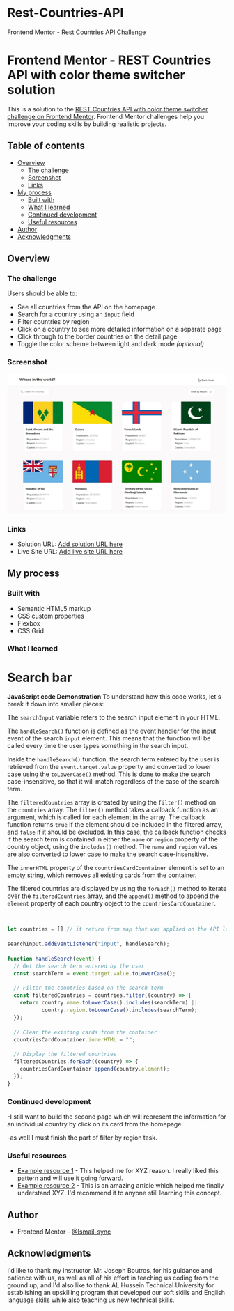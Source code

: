 # Rest-Countries-API
Frontend Mentor - Rest Countries API Challenge 
# Frontend Mentor - REST Countries API with color theme switcher solution

This is a solution to the [REST Countries API with color theme switcher challenge on Frontend Mentor](https://www.frontendmentor.io/challenges/rest-countries-api-with-color-theme-switcher-5cacc469fec04111f7b848ca). Frontend Mentor challenges help you improve your coding skills by building realistic projects. 

## Table of contents

- [Overview](#overview)
  - [The challenge](#the-challenge)
  - [Screenshot](#screenshot)
  - [Links](#links)
- [My process](#my-process)
  - [Built with](#built-with)
  - [What I learned](#what-i-learned)
  - [Continued development](#continued-development)
  - [Useful resources](#useful-resources)
- [Author](#author)
- [Acknowledgments](#acknowledgments)


## Overview

### The challenge

Users should be able to:

- See all countries from the API on the homepage
- Search for a country using an `input` field
- Filter countries by region
- Click on a country to see more detailed information on a separate page
- Click through to the border countries on the detail page
- Toggle the color scheme between light and dark mode *(optional)*

### Screenshot

![](./screenshot/Web%20capture_screenshot2.jpeg)


### Links

- Solution URL: [Add solution URL here](https://your-solution-url.com)
- Live Site URL: [Add live site URL here](https://your-live-site-url.com)

## My process

### Built with

- Semantic HTML5 markup
- CSS custom properties
- Flexbox
- CSS Grid



### What I learned

# Search bar 
**JavaScript code Demonstration**
To understand how this code works, let's break it down into smaller pieces:

The `searchInput` variable refers to the search input element in your HTML.

The `handleSearch()` function is defined as the event handler for the input event of the search `input` element. This means that the function will be called every time the user types something in the search input.

Inside the `handleSearch()` function, the search term entered by the user is retrieved from the `event.target.value` property and converted to lower case using the `toLowerCase()` method. This is done to make the search case-insensitive, so that it will match regardless of the case of the search term.

The `filteredCountries` array is created by using the `filter()` method on the `countries` array. The `filter()` method takes a callback function as an argument, which is called for each element in the array. The callback function returns `true` if the element should be included in the filtered array, and `false` if it should be excluded. In this case, the callback function checks if the search term is contained in either the `name` or `region` property of the country object, using the `includes()` method. The `name` and `region` values are also converted to lower case to make the search case-insensitive.

The `innerHTML` property of the `countriesCardCountainer` element is set to an empty string, which removes all existing cards from the container.

The filtered countries are displayed by using the `forEach()` method to iterate over the `filteredCountries` array, and the `append()` method to append the `element` property of each country object to the `countriesCardCountainer`.


```html

```
```css

```
```js
let countries = [] // it return from map that was applied on the API load response after it parse the value.

searchInput.addEventListener("input", handleSearch);

function handleSearch(event) {
  // Get the search term entered by the user
  const searchTerm = event.target.value.toLowerCase();

  // Filter the countries based on the search term
  const filteredCountries = countries.filter((country) => {
    return country.name.toLowerCase().includes(searchTerm) ||
           country.region.toLowerCase().includes(searchTerm);
  });

  // Clear the existing cards from the container
  countriesCardCountainer.innerHTML = "";

  // Display the filtered countries
  filteredCountries.forEach((country) => {
    countriesCardCountainer.append(country.element);
  });
}
```


### Continued development

-I still want to build the second page which will represent the information for an individual country by click on its card from the homepage.

-as well I must finish the part of filter by region task.


### Useful resources

- [Example resource 1](https://www.example.com) - This helped me for XYZ reason. I really liked this pattern and will use it going forward.
- [Example resource 2](https://www.example.com) - This is an amazing article which helped me finally understand XYZ. I'd recommend it to anyone still learning this concept.


## Author

- Frontend Mentor - [@Ismail-sync](hhttps://www.frontendmentor.io/profile/Ismail-sync)


## Acknowledgments

I'd like to thank my instructor, Mr. Joseph Boutros, for his guidance and patience with us, as well as all of his effort in teaching us coding from the ground up; and I'd also like to thank AL Hussein Technical University for establishing an upskilling program that developed our soft skills and English language skills while also teaching us new technical skills. 

